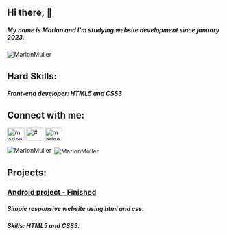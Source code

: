 ## Hi there, :wave:

##### My name is Marlon and I'm studying website development since january 2023.

<p align="left"> <img src="https://komarev.com/ghpvc/?username=MarlonMuller&label=Profile%20views&color=0e75b6&style=flat" alt="MarlonMuller" /> </p>

## Hard Skills:

##### Front-end developer: HTML5 and CSS3  


## Connect with me:

<a href="https://www.linkedin.com/feed/" target="blank"><img align="center" src="https://cdn.jsdelivr.net/npm/simple-icons@3.0.1/icons/linkedin.svg" alt="marlon-muller" height="30" width="40" /></a>
<a href="https://www.instagram.com/marlon_muller.ds/" target="blank"><img align="center" src="https://cdn.jsdelivr.net/npm/simple-icons@3.0.1/icons/instagram.svg" alt="#" height="30" width="40" /></a>
<a href="https://marlon-muller.medium.com/" target="blank"><img align="center" src="https://cdn.jsdelivr.net/npm/simple-icons@3.0.1/icons/medium.svg" alt="marlon_muller" height="30" width="40" /></a>

<p><img align="left" src="https://github-readme-stats.vercel.app/api/top-langs?username=MarlonMuller&show_icons=true&theme=dark&locale=en&layout=compact" alt="MarlonMuller" /></p>
<p>&nbsp;<img align="center" src="https://github-readme-stats.vercel.app/api?username=MarlonMuller&show_icons=true&theme=dark&locale=en" alt="MarlonMuller" /></p>


## Projects:

### [Android project - Finished](https://marlonmuller.github.io/projeto-android/index.html)

##### Simple responsive website using html and css.

##### Skills: HTML5 and CSS3.


<!--
**MarlonMuller/MarlonMuller** is a ✨ _special_ ✨ repository because its `README.md` (this file) appears on your GitHub profile.

Here are some ideas to get you started:

- 🔭 I’m currently working on ...
- 🌱 I’m currently learning ...
- 👯 I’m looking to collaborate on ...
- 🤔 I’m looking for help with ...
- 💬 Ask me about ...
- 📫 How to reach me: ...
- 😄 Pronouns: ...
- ⚡ Fun fact: ...
-->
